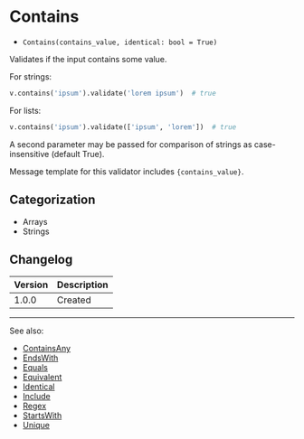 # Contains

- `Contains(contains_value, identical: bool = True)`

Validates if the input contains some value.

For strings:

```python
v.contains('ipsum').validate('lorem ipsum')  # true
```

For lists:

```python
v.contains('ipsum').validate(['ipsum', 'lorem'])  # true
```

A second parameter may be passed for comparison of strings as case-insensitive (default True).

Message template for this validator includes `{contains_value}`.

## Categorization

- Arrays
- Strings

## Changelog

Version | Description
--------|-------------
  1.0.0 | Created

***
See also:

- [ContainsAny](ContainsAny.md)
- [EndsWith](EndsWith.md)
- [Equals](Equals.md)
- [Equivalent](Equivalent.md)
- [Identical](Identical.md)
- [Include](Include.md)
- [Regex](Regex.md)
- [StartsWith](StartsWith.md)
- [Unique](Unique.md)